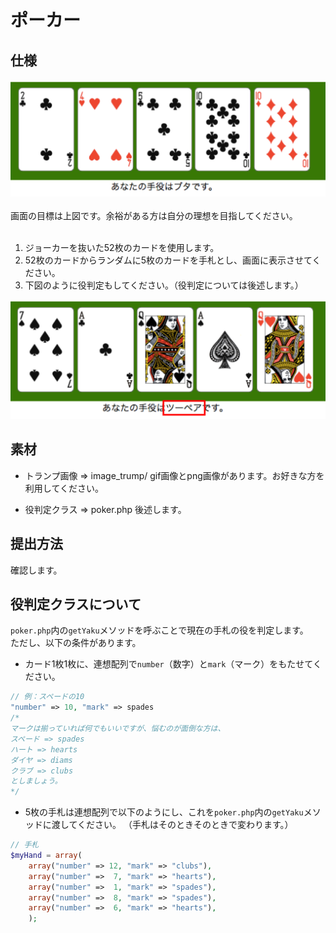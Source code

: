 # ポーカー
## 仕様
<img src="./for_wiki/window.png"><br/>
<br />
画面の目標は上図です。余裕がある方は自分の理想を目指してください。<br />
<br />
1. ジョーカーを抜いた52枚のカードを使用します。
2. 52枚のカードからランダムに5枚のカードを手札とし、画面に表示させてください。
3. 下図のように役判定もしてください。（役判定については後述します。）

<img src="./for_wiki/window_2.png"><br/>

## 素材
* トランプ画像 => image_trump/
gif画像とpng画像があります。お好きな方を利用してください。

* 役判定クラス => poker.php
後述します。

## 提出方法
確認します。

## 役判定クラスについて
`poker.php`内の`getYaku`メソッドを呼ぶことで現在の手札の役を判定します。<br />
ただし、以下の条件があります。<br />
* カード1枚1枚に、連想配列で`number`（数字）と`mark`（マーク）をもたせてください。<br />

```php
// 例：スペードの10
"number" => 10, "mark" => spades
/*
マークは揃っていれば何でもいいですが、悩むのが面倒な方は、
スペード => spades
ハート	=> hearts
ダイヤ	=> diams
クラブ	=> clubs
としましょう。
*/
```

* 5枚の手札は連想配列で以下のようにし、これを`poker.php`内の`getYaku`メソッドに渡してください。
（手札はそのときそのときで変わります。）

```php
// 手札
$myHand = array(
	array("number" => 12, "mark" => "clubs"),
	array("number" =>  7, "mark" => "hearts"),
	array("number" =>  1, "mark" => "spades"),
	array("number" =>  8, "mark" => "spades"),
	array("number" =>  6, "mark" => "hearts"),
	);
```